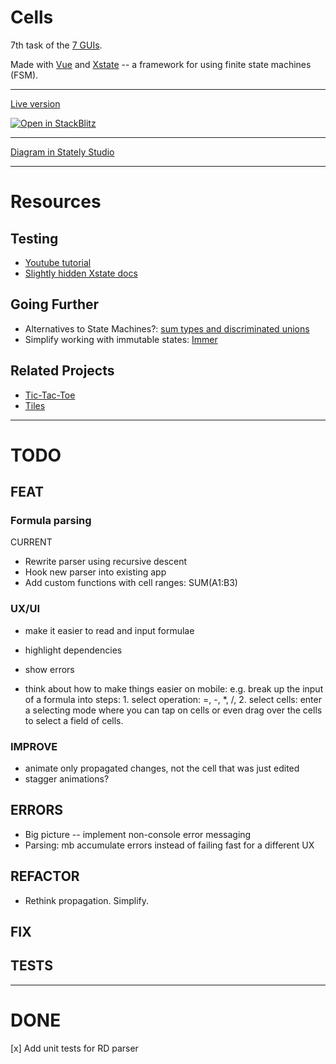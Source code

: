 # Cells

7th task of the [7 GUIs](https://eugenkiss.github.io/7guis/tasks/#cells).

Made with [Vue](https://vuejs.org/) and [Xstate](https://stately.ai/docs) -- a framework for using finite state machines (FSM).

---
[Live version](https://tsxoxo.github.io/7GUIs-Xstate-Vue--7.Cells/)

[![Open in StackBlitz](https://developer.stackblitz.com/img/open_in_stackblitz.svg)](https://stackblitz.com/github/tsxoxo/7GUIs-Xstate-Vue--6.Cells)

---

[Diagram in Stately Studio](https://stately.ai/registry/editor/6782ed10-3960-405b-8d20-47a05f5bb92c?machineId=b0690012-5357-4cf2-b293-6e096d531e5c)

---

# Resources
## Testing
* [Youtube tutorial](https://www.youtube.com/watch?v=SauvYKQGzXE)
* [Slightly hidden Xstate docs](https://graph-docs.vercel.app/model-based-testing/intro)

## Going Further
* Alternatives to State Machines?: [sum types and discriminated unions](https://www.google.com/search?q=state+machine+alternatives+%27sum+types%27+OR+%27discriminated+unions%27&sca_esv=61c64a259e7d732d&hl=en&sxsrf=AHTn8zrTu46-V4JABk7UKLuK4GUoZGqhOg%3A1738328579715&ei=A8qcZ5WsK-K2i-gPsPGM8AE&ved=0ahUKEwjVufzLgqCLAxVi2wIHHbA4Ax4Q4dUDCBE&uact=5&oq=state+machine+alternatives+%27sum+types%27+OR+%27discriminated+unions%27&gs_lp=Egxnd3Mtd2l6LXNlcnAiQHN0YXRlIG1hY2hpbmUgYWx0ZXJuYXRpdmVzICdzdW0gdHlwZXMnIE9SICdkaXNjcmltaW5hdGVkIHVuaW9ucydIuHBQwgZYk2xwBHgBkAEAmAGfAaAB2hqqAQQ4LjI1uAEDyAEA-AEBmAIZoAKwFcICChAAGLADGNYEGEfCAgUQIRigAcICBxAhGKABGArCAgQQIRgVwgIIEAAYgAQYogTCAgUQABjvBZgDAIgGAZAGCJIHBDIuMjOgB89d&sclient=gws-wiz-serp)
* Simplify working with immutable states: [Immer](https://immerjs.github.io/immer/)

## Related Projects
* [Tic-Tac-Toe](https://github.com/statelyai/xstate/blob/main/examples/tic-tac-toe-react/src/ticTacToeMachine.ts)
* [Tiles](https://github.com/statelyai/xstate/blob/main/examples/tiles/src/tilesMachine.ts)

---

# TODO

## FEAT

### Formula parsing
CURRENT

- Rewrite parser using recursive descent
- Hook new parser into existing app
-   Add custom functions with cell ranges: SUM(A1:B3)

### UX/UI

-   make it easier to read and input formulae
-   highlight dependencies
- show errors

-   think about how to make things easier on mobile: e.g. break up the input of a formula into steps: 1. select operation: =, -, \*, /, 2. select cells: enter a selecting mode where you can tap on cells or even drag over the cells to select a field of cells.

### IMPROVE

-   animate only propagated changes, not the cell that was just edited
- stagger animations?

## ERRORS

-   Big picture -- implement non-console error messaging
- Parsing: mb accumulate errors instead of failing fast for a different UX

## REFACTOR

- Rethink propagation. Simplify.

## FIX

## TESTS

---

# DONE

[x]   Add unit tests for RD parser

